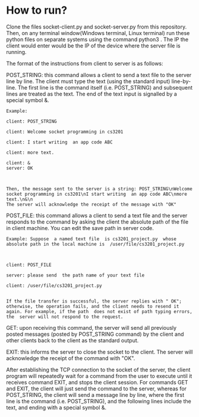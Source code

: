 # How to run?

Clone the files socket-client.py and socket-server.py from this repository. Then, on any terminal window(Windows terminal, Linux terminal) run these python files on separate systems using the command python3 <file path>. The IP the client would enter would be the IP of the device where the server file is running. 

The format of the instructions from client to server is as follows:

 POST_STRING: this command allows a client to send a text file to the server line by line. The client must type the text (using the standard input)   line-by-line. The first line is the command itself (i.e. POST_STRING) and subsequent lines are treated as the text. The end of the text input is signalled by  a special symbol  &. 

    Example: 

    client: POST_STRING

    client: Welcome socket programming in cs3201

    client: I start writing  an app code ABC

    client: more text.

    client: &
    server: OK

     

    Then, the message sent to the server is a string: POST_STRING\nWelcome socket programming in cs3201\nI start writing  an app code ABC\nmore text.\n&\n
    The server will acknowledge the receipt of the message with "OK"

POST_FILE: this command allows a client to send  a text file and the server responds to the command by asking the client the absolute path of the file in client machine.  You can edit the save path in server code.

    Example: Suppose  a named text file  is cs3201_project.py  whose  absolute path in the local machine is  /user/file/cs3201_project.py

     

    client: POST_FILE

    server: please send  the path name of your text file

    client: /user/file/cs3201_project.py

     
    If the file transfer is successful, the server replies with " OK"; otherwise, the operation fails, and the client needs to resend it again. For example, if the path  does not exist of path typing errors, the  server will not respond to the request.

 

GET: upon receiving this command, the server will send all previously posted messages (posted by POST_STRING command) by the client and other clients  back to the client as the standard output. 

 

EXIT: this informs the server to close the socket to the client. The server will acknowledge the receipt of the command with "OK".


After establishing the TCP connection to the socket of the server, the client program will repeatedly  wait for a command  from the user to execute until it receives command EXIT, and stops the client session. For commands GET and EXIT, the client will just send the command to the server, whereas for POST_STRING, the client will send a message line by line, where the first line is the command (i.e. POST_STRING), and the following lines include the text, and ending with a special symbol &. 

 

